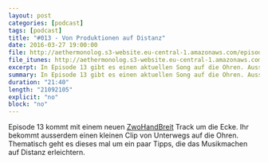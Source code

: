 ```yaml
---
layout: post
categories: [podcast]
tags: [podcast]
title: "#013 - Von Produktionen auf Distanz"
date: 2016-03-27 19:00:00
file: http://aethermonolog.s3-website.eu-central-1.amazonaws.com/episodes/aethermonolog-013.mp3
file_itunes: http://aethermonolog.s3-website.eu-central-1.amazonaws.com/episserodes/aethermonolog-013.m4a
excerpt: In Episode 13 gibt es einen aktuellen Song auf die Ohren. Ausserdem geht es darum, was das Musikmachen auf Distanz erleichtert.
summary: In Episode 13 gibt es einen aktuellen Song auf die Ohren. Ausserdem geht es darum, was das Musikmachen auf Distanz erleichtert.
duration: "21:40"
length: "21092105"
explicit: "no"
block: "no"
---
```


Episode 13 kommt mit einem neuen [ZwoHandBreit](http://zwohandbreit.de) Track um die Ecke. Ihr bekommt ausserdem einen kleinen Clip von Unterwegs auf die Ohren. Thematisch geht es dieses mal um ein paar Tipps, die das Musikmachen auf Distanz erleichtern.
